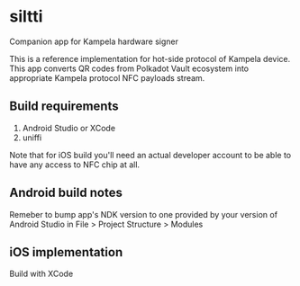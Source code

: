 # siltti
Companion app for Kampela hardware signer

This is a reference implementation for hot-side protocol of Kampela device. This app converts QR codes from Polkadot Vault ecosystem into appropriate Kampela protocol NFC payloads stream.

## Build requirements

1. Android Studio or XCode
2. uniffi

Note that for iOS build you'll need an actual developer account to be able to have any access to NFC chip at all.

## Android build notes

Remeber to bump app's NDK version to one provided by your version of Android Studio in File > Project Structure > Modules

## iOS implementation

Build with XCode
